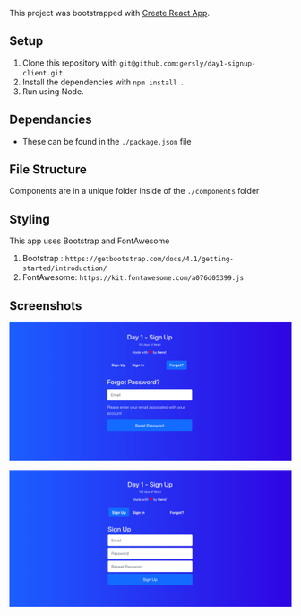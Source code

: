 This project was bootstrapped with [Create React App](https://github.com/facebook/create-react-app).

## Setup
1. Clone this repository with `git@github.com:gersly/day1-signup-client.git`.
1. Install the dependencies with `npm install `.
1. Run using Node.

## Dependancies

- These can be found in the `./package.json` file

## File Structure 

Components are in a unique folder inside of the `./components` folder

## Styling

This app uses Bootstrap and FontAwesome

1. Bootstrap : `https://getbootstrap.com/docs/4.1/getting-started/introduction/`
1. FontAwesome: `https://kit.fontawesome.com/a076d05399.js`


## Screenshots

![](src/screenshot-1.png)

![](src/screenshot-2.png)


